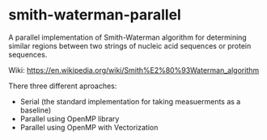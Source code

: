 # smith-waterman-parallel
A parallel implementation of Smith-Waterman algorithm for determining similar regions between two strings of nucleic acid sequences or protein sequences.

Wiki: https://en.wikipedia.org/wiki/Smith%E2%80%93Waterman_algorithm

There three different aproaches:

* Serial (the standard implementation for taking measuerments as a baseline)
* Parallel using OpenMP library
* Parallel using OpenMP with Vectorization

